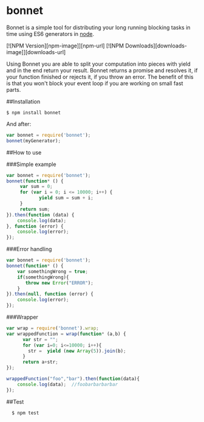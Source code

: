 # bonnet
Bonnet is a simple tool for distributing your long running blocking tasks in time using ES6 generators in [node](http://nodejs.org/).

[![NPM Version][npm-image]][npm-url]
[![NPM Downloads][downloads-image]][downloads-url]

Using Bonnet you are able to split your computation into pieces with yield and in the end return your result.
Bonnet returns a promise and resolves it, if your function finished or rejects it, if you throw an error. 
The benefit of this is that you won't block your event loop if you are working on small fast parts.

##Installation

```
$ npm install bonnet
```
And after:

```javascript
var bonnet = require('bonnet');
bonnet(myGenerator);

```

##How to use

###Simple example

```javascript
var bonnet = require('bonnet');
bonnet(function* () {
     var sum = 0;
     for (var i = 0; i <= 10000; i++) {
            yield sum = sum + i;
     }
     return sum;
}).then(function (data) {
    console.log(data);
}, function (error) {
    console.log(error);
});

```

###Error handling

```javascript
var bonnet = require('bonnet');
bonnet(function* () {
    var somethingWrong = true;
    if(somethingWrong){
       throw new Error("ERROR");
    }  
}).then(null, function (error) {
    console.log(error);
});

```


###Wrapper

```javascript
var wrap = require('bonnet').wrap;
var wrappedFunction = wrap(function* (a,b) {
      var str = "";
      for (var i=0; i<=10000; i++){
        str =  yield (new Array(5)).join(b);
      }
      return a+str;
});

wrappedFunction("foo","bar").then(function(data){
    console.log(data);  //foobarbarbarbar
});

```

##Test
```
  $ npm test
```


